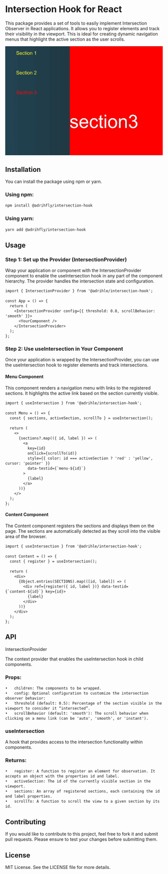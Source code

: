 # Intersection Hook for React

This package provides a set of tools to easily implement Intersection Observer in React applications. It allows you to register elements and track their visibility in the viewport. This is ideal for creating dynamic navigation menus that highlight the active section as the user scrolls.

![example](./examples/1.gif)

## Installation

You can install the package using npm or yarn.

### Using npm:

```bash
npm install @adrihfly/intersection-hook
```

### Using yarn:

```bash
yarn add @adrihfly/intersection-hook
```

## Usage

### Step 1: Set up the Provider (IntersectionProvider)

Wrap your application or component with the IntersectionProvider component to enable the useIntersection hook in any part of the component hierarchy. The provider handles the intersection state and configuration.

```tsx
import { IntersectionProvider } from '@adrihle/intersection-hook';

const App = () => {
  return (
    <IntersectionProvider config={{ threshold: 0.8, scrollBehavior: 'smooth' }}>
      <YourComponent />
    </IntersectionProvider>
  );
};
```

### Step 2: Use useIntersection in Your Component

Once your application is wrapped by the IntersectionProvider, you can use the useIntersection hook to register elements and track intersections.

#### Menu Component

This component renders a navigation menu with links to the registered sections. It highlights the active link based on the section currently visible.

```tsx
import { useIntersection } from '@adrihle/intersection-hook';

const Menu = () => {
  const { sections, activeSection, scrollTo } = useIntersection();

  return (
    <>
      {sections?.map(({ id, label }) => (
        <a
          key={id}
          onClick={scrollTo(id)}
          style={{ color: id === activeSection ? 'red' : 'yellow', cursor: 'pointer' }}
          data-testid={`menu-${id}`}
        >
          {label}
        </a>
      ))}
    </>
  );
};
```

#### Content Component

The Content component registers the sections and displays them on the page. The sections are automatically detected as they scroll into the visible area of the browser.

```tsx
import { useIntersection } from '@adrihle/intersection-hook';

const Content = () => {
  const { register } = useIntersection();

  return (
    <div>
      {Object.entries(SECTIONS).map(([id, label]) => (
        <div ref={register({ id, label })} data-testid={`content-${id}`} key={id}>
          {label}
        </div>
      ))}
    </div>
  );
};
```

## API

IntersectionProvider

The context provider that enables the useIntersection hook in child components.

### Props:

	•	children: The components to be wrapped.
	•	config: Optional configuration to customize the intersection observer behavior:
	•	threshold (default: 0.5): Percentage of the section visible in the viewport to consider it “intersected”.
	•	scrollBehavior (default: 'smooth'): The scroll behavior when clicking on a menu link (can be 'auto', 'smooth', or 'instant').

### useIntersection

A hook that provides access to the intersection functionality within components.

### Returns:

	•	register: A function to register an element for observation. It accepts an object with the properties id and label.
	•	activeSection: The id of the currently visible section in the viewport.
	•	sections: An array of registered sections, each containing the id and label properties.
	•	scrollTo: A function to scroll the view to a given section by its id.

## Contributing

If you would like to contribute to this project, feel free to fork it and submit pull requests. Please ensure to test your changes before submitting them.

## License

MIT License. See the LICENSE file for more details.

